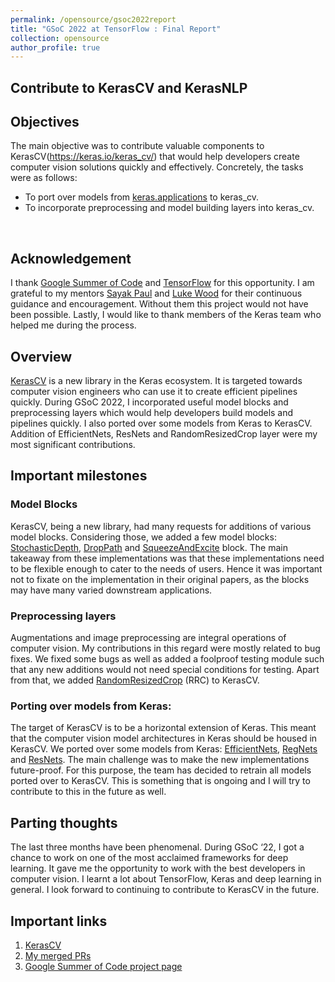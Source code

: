 ```yaml
---
permalink: /opensource/gsoc2022report
title: "GSoC 2022 at TensorFlow : Final Report"
collection: opensource
author_profile: true
---
```


## **Contribute to KerasCV and KerasNLP**


## Objectives
The main objective was to contribute valuable components to KerasCV(https://keras.io/keras_cv/) that would help developers create computer vision solutions quickly and effectively. Concretely, the tasks were as follows:
- To port over models from [keras.applications](https://keras.io/api/applications/) to keras_cv. 
- To incorporate preprocessing and model building layers into keras_cv.
<br>


## Acknowledgement

I thank [Google Summer of Code](https://summerofcode.withgoogle.com/) and [TensorFlow](https://www.tensorflow.org) for this opportunity. I am grateful to my mentors [Sayak Paul](https://sayak.dev/) and [Luke Wood](https://lukewood.xyz/about) for their continuous guidance and encouragement. Without them this project would not have been possible. Lastly, I would like to thank members of the Keras team who helped me during the process. 
<br>

## Overview

[KerasCV](https://keras.io/keras_cv/) is a new library in the Keras ecosystem. It is targeted towards computer vision engineers who can use it to create efficient pipelines quickly. During GSoC 2022, I incorporated useful model blocks and preprocessing layers which would help developers build models and pipelines quickly. I also ported over some models from Keras to KerasCV. Addition of EfficientNets, ResNets and RandomResizedCrop layer were my most significant contributions.
<br>

## Important milestones

### Model Blocks

KerasCV, being a new library, had many requests for additions of various model blocks. Considering those, we added a few model blocks: [StochasticDepth](https://github.com/keras-team/keras-cv/pull/474), [DropPath](https://github.com/keras-team/keras-cv/pull/480) and [SqueezeAndExcite](https://github.com/keras-team/keras-cv/pull/505) block. The main takeaway from these implementations was that these implementations need to be flexible enough to cater to the needs of users. Hence it was important not to fixate on the implementation in their original papers, as the blocks may have many varied downstream applications.
<br>

### Preprocessing layers

Augmentations and image preprocessing are integral operations of computer vision. My contributions in this regard were mostly related to bug fixes. We fixed some bugs as well as added a foolproof testing module such that any new additions would not need special conditions for testing. Apart from that, we added [RandomResizedCrop](https://github.com/keras-team/keras-cv/pull/738) (RRC) to KerasCV.
<br>

### Porting over models from Keras:

The target of KerasCV is to be a horizontal extension of Keras. This meant that the computer vision model architectures in Keras should be housed in KerasCV. We ported over some models from Keras: [EfficientNets](https://github.com/keras-team/keras-cv/pull/740), [RegNets](https://github.com/keras-team/keras-cv/pull/739) and [ResNets](https://github.com/keras-team/keras-cv/pull/558). The main challenge was to make the new implementations future-proof. For this purpose, the team has decided to retrain all models ported over to KerasCV. This is something that is ongoing and I will try to contribute to this in the future as well.
<br>   

## Parting thoughts

The last three months have been phenomenal. During GSoC ‘22, I got a chance to work on one of the most acclaimed frameworks for deep learning. It gave me the opportunity to work with the best developers in computer vision. I learnt a lot about TensorFlow, Keras and deep learning in general. I look forward to continuing to contribute to KerasCV in the future. 
<br>

## Important links
1. [KerasCV](https://github.com/keras-team/keras-cv/)
2. [My merged PRs](https://github.com/keras-team/keras-cv/search?o=desc&p=1&q=is%3Apr+author%3AAdityaKane2001&s=committer-date&type=commits)
3. [Google Summer of Code project page](https://summerofcode.withgoogle.com/programs/2022/projects/hkRbtWVD)
